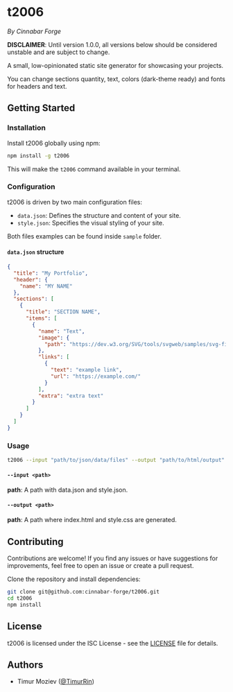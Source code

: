 # t2006

_By Cinnabar Forge_

**DISCLAIMER**: Until version 1.0.0, all versions below should be considered unstable and are subject to change.

A small, low-opinionated static site generator for showcasing your projects.

You can change sections quantity, text, colors (dark-theme ready) and fonts for headers and text.

## Getting Started

### Installation

Install t2006 globally using npm:

```bash
npm install -g t2006
```

This will make the `t2006` command available in your terminal.

### Configuration

t2006 is driven by two main configuration files:

- `data.json`: Defines the structure and content of your site.
- `style.json`: Specifies the visual styling of your site.

Both files examples can be found inside `sample` folder.

#### `data.json` structure

```json
{
  "title": "My Portfolio",
  "header": {
    "name": "MY NAME"
  },
  "sections": [
    {
      "title": "SECTION NAME",
      "items": [
        {
          "name": "Text",
          "image": {
            "path": "https://dev.w3.org/SVG/tools/svgweb/samples/svg-files/beacon.svg"
          },
          "links": [
            {
              "text": "example link",
              "url": "https://example.com/"
            }
          ],
          "extra": "extra text"
        }
      ]
    }
  ]
}
```

### Usage

```bash
t2006 --input "path/to/json/data/files" --output "path/to/html/output"
```

#### `--input <path>`

**path**: A path with data.json and style.json.

#### `--output <path>`

**path**: A path where index.html and style.css are generated.

## Contributing

Contributions are welcome! If you find any issues or have suggestions for improvements, feel free to open an issue or create a pull request.

Clone the repository and install dependencies:

```bash
git clone git@github.com:cinnabar-forge/t2006.git
cd t2006
npm install
```

## License

t2006 is licensed under the ISC License - see the [LICENSE](LICENSE) file for details.

## Authors

- Timur Moziev ([@TimurRin](https://github.com/TimurRin))
